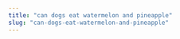 ```yaml
---
title: "can dogs eat watermelon and pineapple"
slug: "can-dogs-eat-watermelon-and-pineapple"
---
```


